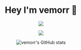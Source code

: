 <div align="center">

# Hey I'm vemorr 👋
![](https://komarev.com/ghpvc/?username=vemorr&color=blueviolet)

<img src="https://discord.c99.nl/widget/theme-4/998175917983682622.png"></img>

![vemorr's GitHub stats](https://github-readme-stats-git-masterrstaa-rickstaa.vercel.app/api?username=vemorr&show_icons=true&theme=radical)

</div>

